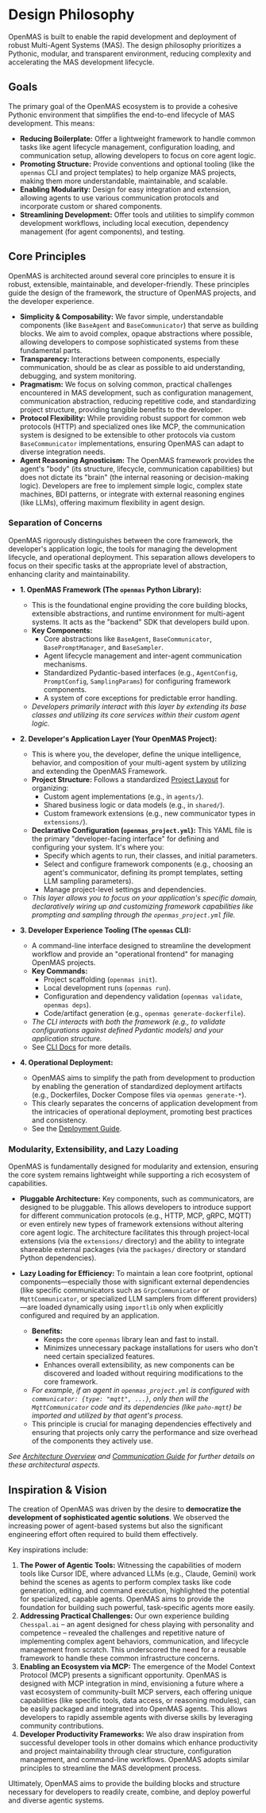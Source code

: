 # Design Philosophy

OpenMAS is built to enable the rapid development and deployment of robust Multi-Agent Systems (MAS). The design philosophy prioritizes a Pythonic, modular, and transparent environment, reducing complexity and accelerating the MAS development lifecycle.

## Goals

The primary goal of the OpenMAS ecosystem is to provide a cohesive Pythonic environment that simplifies the end-to-end lifecycle of MAS development. This means:

* **Reducing Boilerplate:** Offer a lightweight framework to handle common tasks like agent lifecycle management, configuration loading, and communication setup, allowing developers to focus on core agent logic.
* **Promoting Structure:** Provide conventions and optional tooling (like the `openmas` CLI and project templates) to help organize MAS projects, making them more understandable, maintainable, and scalable.
* **Enabling Modularity:** Design for easy integration and extension, allowing agents to use various communication protocols and incorporate custom or shared components.
* **Streamlining Development:** Offer tools and utilities to simplify common development workflows, including local execution, dependency management (for agent components), and testing.

## Core Principles

OpenMAS is architected around several core principles to ensure it is robust, extensible, maintainable, and developer-friendly. These principles guide the design of the framework, the structure of OpenMAS projects, and the developer experience.

* **Simplicity & Composability:** We favor simple, understandable components (like `BaseAgent` and `BaseCommunicator`) that serve as building blocks. We aim to avoid complex, opaque abstractions where possible, allowing developers to compose sophisticated systems from these fundamental parts.
* **Transparency:** Interactions between components, especially communication, should be as clear as possible to aid understanding, debugging, and system monitoring.
* **Pragmatism:** We focus on solving common, practical challenges encountered in MAS development, such as configuration management, communication abstraction, reducing repetitive code, and standardizing project structure, providing tangible benefits to the developer.
* **Protocol Flexibility:** While providing robust support for common web protocols (HTTP) and specialized ones like MCP, the communication system is designed to be extensible to other protocols via custom `BaseCommunicator` implementations, ensuring OpenMAS can adapt to diverse integration needs.
* **Agent Reasoning Agnosticism:** The OpenMAS framework provides the agent's "body" (its structure, lifecycle, communication capabilities) but does not dictate its "brain" (the internal reasoning or decision-making logic). Developers are free to implement simple logic, complex state machines, BDI patterns, or integrate with external reasoning engines (like LLMs), offering maximum flexibility in agent design.

### Separation of Concerns

OpenMAS rigorously distinguishes between the core framework, the developer's application logic, the tools for managing the development lifecycle, and operational deployment. This separation allows developers to focus on their specific tasks at the appropriate level of abstraction, enhancing clarity and maintainability.

* **1. OpenMAS Framework (The `openmas` Python Library):**
    * This is the foundational engine providing the core building blocks, extensible abstractions, and runtime environment for multi-agent systems. It acts as the "backend" SDK that developers build upon.
    * **Key Components:**
        * Core abstractions like `BaseAgent`, `BaseCommunicator`, `BasePromptManager`, and `BaseSampler`.
        * Agent lifecycle management and inter-agent communication mechanisms.
        * Standardized Pydantic-based interfaces (e.g., `AgentConfig`, `PromptConfig`, `SamplingParams`) for configuring framework components.
        * A system of core exceptions for predictable error handling.
    * *Developers primarily interact with this layer by extending its base classes and utilizing its core services within their custom agent logic.*

* **2. Developer's Application Layer (Your OpenMAS Project):**
    * This is where you, the developer, define the unique intelligence, behavior, and composition of your multi-agent system by utilizing and extending the OpenMAS Framework.
    * **Project Structure:** Follows a standardized [Project Layout](project_structure.md) for organizing:
        * Custom agent implementations (e.g., in `agents/`).
        * Shared business logic or data models (e.g., in `shared/`).
        * Custom framework extensions (e.g., new communicator types in `extensions/`).
    * **Declarative Configuration (`openmas_project.yml`):** This YAML file is the primary "developer-facing interface" for defining and configuring your system. It's where you:
        * Specify which agents to run, their classes, and initial parameters.
        * Select and configure framework components (e.g., choosing an agent's communicator, defining its prompt templates, setting LLM sampling parameters).
        * Manage project-level settings and dependencies.
    * *This layer allows you to focus on your application's specific domain, declaratively wiring up and customizing framework capabilities like prompting and sampling through the `openmas_project.yml` file.*

* **3. Developer Experience Tooling (The `openmas` CLI):**
    * A command-line interface designed to streamline the development workflow and provide an "operational frontend" for managing OpenMAS projects.
    * **Key Commands:**
        * Project scaffolding (`openmas init`).
        * Local development runs (`openmas run`).
        * Configuration and dependency validation (`openmas validate`, `openmas deps`).
        * Code/artifact generation (e.g., `openmas generate-dockerfile`).
    * *The CLI interacts with both the framework (e.g., to validate configurations against defined Pydantic models) and your application structure.*
    * See [CLI Docs](../cli/index.md) for more details.

* **4. Operational Deployment:**
    * OpenMAS aims to simplify the path from development to production by enabling the generation of standardized deployment artifacts (e.g., Dockerfiles, Docker Compose files via `openmas generate-*`).
    * This clearly separates the concerns of application development from the intricacies of operational deployment, promoting best practices and consistency.
    * See the [Deployment Guide](../guides/deployment.md).

### Modularity, Extensibility, and Lazy Loading

OpenMAS is fundamentally designed for modularity and extension, ensuring the core system remains lightweight while supporting a rich ecosystem of capabilities.

* **Pluggable Architecture:** Key components, such as communicators, are designed to be pluggable. This allows developers to introduce support for different communication protocols (e.g., HTTP, MCP, gRPC, MQTT) or even entirely new types of framework extensions without altering core agent logic. The architecture facilitates this through project-local extensions (via the `extensions/` directory) and the ability to integrate shareable external packages (via the `packages/` directory or standard Python dependencies).

* **Lazy Loading for Efficiency:** To maintain a lean core footprint, optional components—especially those with significant external dependencies (like specific communicators such as `GrpcCommunicator` or `MqttCommunicator`, or specialized LLM samplers from different providers)—are loaded dynamically using `importlib` only when explicitly configured and required by an application.
    * **Benefits:**
        * Keeps the core `openmas` library lean and fast to install.
        * Minimizes unnecessary package installations for users who don't need certain specialized features.
        * Enhances overall extensibility, as new components can be discovered and loaded without requiring modifications to the core framework.
    * *For example, if an agent in `openmas_project.yml` is configured with `communicator: {type: "mqtt", ...}`, only then will the `MqttCommunicator` code and its dependencies (like `paho-mqtt`) be imported and utilized by that agent's process.*
    * This principle is crucial for managing dependencies effectively and ensuring that projects only carry the performance and size overhead of the components they actively use.

*See [Architecture Overview](architecture.md) and [Communication Guide](../guides/communication/index.md) for further details on these architectural aspects.*

## Inspiration & Vision

The creation of OpenMAS was driven by the desire to **democratize the development of sophisticated agentic solutions**. We observed the increasing power of agent-based systems but also the significant engineering effort often required to build them effectively.

Key inspirations include:

1.  **The Power of Agentic Tools:** Witnessing the capabilities of modern tools like Cursor IDE, where advanced LLMs (e.g., Claude, Gemini) work behind the scenes as agents to perform complex tasks like code generation, editing, and command execution, highlighted the potential for specialized, capable agents. OpenMAS aims to provide the foundation for building such powerful, task-specific agents more easily.
2.  **Addressing Practical Challenges:** Our own experience building `Chesspal.ai` – an agent designed for chess playing with personality and competence – revealed the challenges and repetitive nature of implementing complex agent behaviors, communication, and lifecycle management from scratch. This underscored the need for a reusable framework to handle these common infrastructure concerns.
3.  **Enabling an Ecosystem via MCP:** The emergence of the Model Context Protocol (MCP) presents a significant opportunity. OpenMAS is designed with MCP integration in mind, envisioning a future where a vast ecosystem of community-built MCP servers, each offering unique capabilities (like specific tools, data access, or reasoning modules), can be easily packaged and integrated into OpenMAS agents. This allows developers to rapidly assemble agents with diverse skills by leveraging community contributions.
4.  **Developer Productivity Frameworks:** We also draw inspiration from successful developer tools in other domains which enhance productivity and project maintainability through clear structure, configuration management, and command-line workflows. OpenMAS adopts similar principles to streamline the MAS development process.

Ultimately, OpenMAS aims to provide the building blocks and structure necessary for developers to readily create, combine, and deploy powerful and diverse agentic systems.
